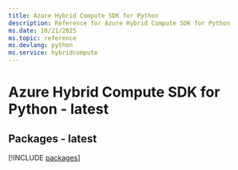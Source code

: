 ```yaml
---
title: Azure Hybrid Compute SDK for Python
description: Reference for Azure Hybrid Compute SDK for Python
ms.date: 10/21/2025
ms.topic: reference
ms.devlang: python
ms.service: hybridcompute
---
```

# Azure Hybrid Compute SDK for Python - latest
## Packages - latest
[!INCLUDE [packages](hybrid-compute-index.md)]